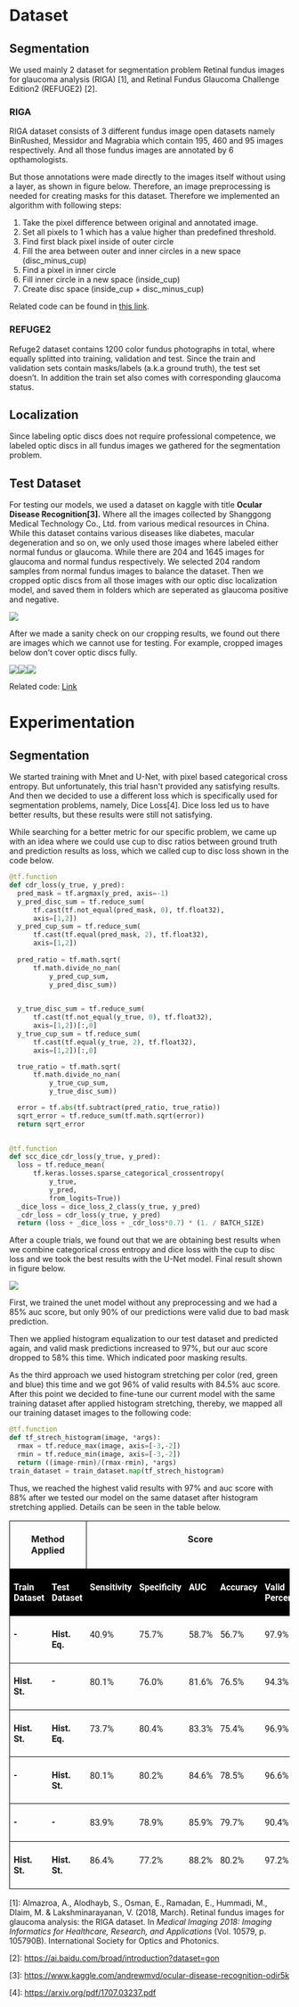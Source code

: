 ﻿# Dataset
## Segmentation
We used mainly 2 dataset for segmentation problem Retinal fundus images for glaucoma analysis (RIGA) [1], and Retinal Fundus Glaucoma Challenge Edition2 (REFUGE2) [2].
### RIGA
RIGA dataset consists of 3 different fundus image open datasets namely  BinRushed, Messidor and Magrabia which contain 195, 460 and 95 images respectively. And all those fundus images are annotated by 6 opthamologists.

But those annotations were made directly to the images itself without using a layer, as shown in figure below. Therefore, an image preprocessing is needed for creating masks for this dataset. Therefore we implemented an algorithm with following steps:

1. Take the pixel difference between original and annotated image.
1. Set all pixels to 1 which has a value higher than predefined threshold.
1. Find first black pixel inside of outer circle
1. Fill the area between outer and inner circles in a new space (disc\_minus\_cup)
1. Find a pixel in inner circle
1. Fill inner circle in a new space (inside\_cup)
1. Create disc space (inside\_cup + disc\_minus\_cup)

Related code can be found in [this link](https://github.com/alegoritma/CSE-ImageProcessing-Project/blob/main/RIGA_Mask_Creator.ipynb).
### REFUGE2
Refuge2 dataset contains 1200 color fundus photographs in total, where equally splitted into training, validation and test. Since the train and validation sets contain masks/labels (a.k.a ground truth), the test set doesn’t. In addition the train set also comes with corresponding glaucoma status.
## Localization
Since labeling optic discs does not require professional competence, we labeled optic discs in all fundus images we gathered for the segmentation problem.
## Test Dataset
For testing our models, we used a dataset on kaggle with title **Ocular Disease Recognition[3].** Where all the images collected by Shanggong Medical Technology Co., Ltd. from various medical resources in China. While this dataset contains various diseases like diabetes, macular degeneration and so on, we only used those images where labeled either normal fundus or glaucoma. While there are 204 and 1645 images for glaucoma and normal fundus respectively. We selected 204 random samples from normal fundus images to balance the dataset. Then we cropped optic discs from all those images with our optic disc localization model, and saved them in folders which are seperated as glaucoma positive and negative.

![](media/image1.png)

After we made a sanity check on our cropping results, we found out there are images which we cannot use for testing. For example, cropped images below don't cover optic discs fully.

![](media/image2.1.jpeg)![](media/image2.2.jpeg)![](media/image2.3.jpeg)



Related code: [Link](https://github.com/alegoritma/CSE-ImageProcessing-Project/blob/main/Test_Dataset_Creator.ipynb)

# Experimentation
## Segmentation
We started training with Mnet and U-Net, with pixel based categorical cross entropy. But unfortunately, this trial hasn't provided any satisfying results. And then we decided to use a different loss which is specifically used for segmentation problems, namely, Dice Loss[4]. Dice loss led us to have better results, but these results were still not satisfying. 

While searching for a better metric for our specific problem, we came up with an idea where we could use cup to disc ratios between ground truth and prediction results as loss, which we called cup to disc loss shown in the code below.


```py
@tf.function
def cdr_loss(y_true, y_pred):
  pred_mask = tf.argmax(y_pred, axis=-1)
  y_pred_disc_sum = tf.reduce_sum(
      tf.cast(tf.not_equal(pred_mask, 0), tf.float32), 
      axis=[1,2])
  y_pred_cup_sum = tf.reduce_sum(
      tf.cast(tf.equal(pred_mask, 2), tf.float32), 
      axis=[1,2])
  
  pred_ratio = tf.math.sqrt(
      tf.math.divide_no_nan(
          y_pred_cup_sum, 
          y_pred_disc_sum))
  

  y_true_disc_sum = tf.reduce_sum(
      tf.cast(tf.not_equal(y_true, 0), tf.float32), 
      axis=[1,2])[:,0]
  y_true_cup_sum = tf.reduce_sum(
      tf.cast(tf.equal(y_true, 2), tf.float32), 
      axis=[1,2])[:,0]

  true_ratio = tf.math.sqrt(
      tf.math.divide_no_nan(
          y_true_cup_sum, 
          y_true_disc_sum))

  error = tf.abs(tf.subtract(pred_ratio, true_ratio))
  sqrt_error = tf.reduce_sum(tf.math.sqrt(error))
  return sqrt_error

 
@tf.function
def scc_dice_cdr_loss(y_true, y_pred):
  loss = tf.reduce_mean(
      tf.keras.losses.sparse_categorical_crossentropy(
          y_true, 
          y_pred, 
          from_logits=True))
  _dice_loss = dice_loss_2_class(y_true, y_pred)
  _cdr_loss = cdr_loss(y_true, y_pred)
  return (loss + _dice_loss + _cdr_loss*0.7) * (1. / BATCH_SIZE)
```



After a couple trials, we found out that we are obtaining best results when we combine categorical cross entropy and dice loss with the cup to disc loss and we took the best results with the U-Net model. Final result shown in figure below. 

![](media/image3.png.png)

First, we trained the unet model without any preprocessing and we had a 85% auc score, but only 90% of our predictions were valid due to bad mask prediction.

Then we applied histogram equalization to our test dataset and predicted again, and valid mask predictions increased to 97%, but our auc score dropped to 58% this time. Which indicated poor masking results.

As the third approach we used histogram stretching per color (red, green and blue) this time and we got 96% of valid results with 84.5% auc score. After this point we decided to fine-tune our current model with the same training dataset after applied histogram stretching, thereby, we mapped all our training dataset images to the following code:

```py
@tf.function
def tf_strech_histogram(image, *args):
  rmax = tf.reduce_max(image, axis=[-3,-2])
  rmin = tf.reduce_min(image, axis=[-3,-2])
  return ((image-rmin)/(rmax-rmin), *args)
train_dataset = train_dataset.map(tf_strech_histogram)
```

Thus, we reached the highest valid results with 97% and auc score with 88% after we tested our model on the same dataset after histogram stretching applied. Details can be seen in the table below.

<table class=a border=1 cellspacing=0 cellpadding=0 width=625 style='border-collapse:
 collapse;border:none'>
 <tr style='height:14.25pt'>
  <td width=181 colspan=2 valign=top style='width:135.75pt;border:solid black 1.0pt;
  padding:5.0pt 5.0pt 5.0pt 5.0pt;height:14.25pt'>
  <p class=MsoNormal align=center style='text-align:center;border:none'><b><span
  lang=EN>Method Applied</span></b></p>
  </td>
  <td width=444 colspan=5 valign=top style='width:333.0pt;border:solid black 1.0pt;
  border-left:none;padding:5.0pt 5.0pt 5.0pt 5.0pt;height:14.25pt'>
  <p class=MsoNormal align=center style='text-align:center;border:none'><b><span
  lang=EN>Score</span></b></p>
  </td>
 </tr>
 <tr style='height:25.0pt'>
  <td width=98 valign=top style='width:73.5pt;border:none;border-left:solid black 1.0pt;
  background:black;padding:5.0pt 5.0pt 5.0pt 5.0pt;height:25.0pt'>
  <p class=MsoNormal style='border:none'><b><span lang=EN style='font-family:
  Roboto;color:white'>Train Dataset</span></b></p>
  </td>
  <td width=83 valign=top style='width:62.25pt;border:none;background:black;
  padding:5.0pt 5.0pt 5.0pt 5.0pt;height:25.0pt'>
  <p class=MsoNormal style='border:none'><b><span lang=EN style='font-family:
  Roboto;color:white'>Test Dataset</span></b></p>
  </td>
  <td width=98 valign=top style='width:73.5pt;border:none;background:black;
  padding:5.0pt 5.0pt 5.0pt 5.0pt;height:25.0pt'>
  <p class=MsoNormal style='border:none'><b><span lang=EN style='font-family:
  Roboto;color:white'>Sensitivity</span></b></p>
  </td>
  <td width=94 valign=top style='width:70.5pt;border:none;background:black;
  padding:5.0pt 5.0pt 5.0pt 5.0pt;height:25.0pt'>
  <p class=MsoNormal style='border:none'><b><span lang=EN style='font-family:
  Roboto;color:white'>Specificity</span></b></p>
  </td>
  <td width=67 valign=top style='width:50.25pt;border:none;background:black;
  padding:5.0pt 5.0pt 5.0pt 5.0pt;height:25.0pt'>
  <p class=MsoNormal style='border:none'><b><span lang=EN style='font-family:
  Roboto;color:white'>AUC</span></b></p>
  </td>
  <td width=83 valign=top style='width:62.25pt;border:none;background:black;
  padding:5.0pt 5.0pt 5.0pt 5.0pt;height:25.0pt'>
  <p class=MsoNormal style='border:none'><b><span lang=EN style='font-family:
  Roboto;color:white'>Accuracy</span></b></p>
  </td>
  <td width=102 valign=top style='width:76.5pt;border:none;border-right:solid black 1.0pt;
  background:black;padding:5.0pt 5.0pt 5.0pt 5.0pt;height:25.0pt'>
  <p class=MsoNormal style='border:none'><b><span lang=EN style='font-family:
  Roboto;color:white'>Valid Percentage</span></b></p>
  </td>
 </tr>
 <tr style='height:22.5pt'>
  <td width=98 valign=top style='width:73.5pt;border-top:solid black 1.0pt;
  border-left:solid black 1.0pt;border-bottom:none;border-right:none;
  padding:5.0pt 5.0pt 5.0pt 5.0pt;height:22.5pt'>
  <p class=MsoNormal style='border:none'><b><span lang=EN style='font-family:
  Roboto'>-</span></b></p>
  </td>
  <td width=83 valign=top style='width:62.25pt;border:none;border-top:solid black 1.0pt;
  padding:5.0pt 5.0pt 5.0pt 5.0pt;height:22.5pt'>
  <p class=MsoNormal style='border:none'><b><span lang=EN style='font-family:
  Roboto'>Hist. Eq.</span></b></p>
  </td>
  <td width=98 valign=top style='width:73.5pt;border:none;border-top:solid black 1.0pt;
  padding:6.0pt 5.0pt 6.0pt 5.0pt;height:22.5pt'>
  <p class=MsoNormal style='border:none'><span lang=EN style='font-family:Roboto'>40.9%</span></p>
  </td>
  <td width=94 valign=top style='width:70.5pt;border:none;border-top:solid black 1.0pt;
  padding:6.0pt 5.0pt 6.0pt 5.0pt;height:22.5pt'>
  <p class=MsoNormal style='border:none'><span lang=EN style='font-family:Roboto'>75.7%</span></p>
  </td>
  <td width=67 valign=top style='width:50.25pt;border:none;border-top:solid black 1.0pt;
  padding:6.0pt 5.0pt 6.0pt 5.0pt;height:22.5pt'>
  <p class=MsoNormal style='border:none'><span lang=EN style='font-family:Roboto'>58.7%</span></p>
  </td>
  <td width=83 valign=top style='width:62.25pt;border:none;border-top:solid black 1.0pt;
  padding:6.0pt 5.0pt 6.0pt 5.0pt;height:22.5pt'>
  <p class=MsoNormal style='border:none'><span lang=EN style='font-family:Roboto'>56.7%</span></p>
  </td>
  <td width=102 valign=top style='width:76.5pt;border-top:solid black 1.0pt;
  border-left:none;border-bottom:none;border-right:solid black 1.0pt;
  padding:6.0pt 5.0pt 6.0pt 5.0pt;height:22.5pt'>
  <p class=MsoNormal style='border:none'><span lang=EN style='font-family:Roboto'>97.9%</span></p>
  </td>
 </tr>
 <tr style='height:20.25pt'>
  <td width=98 valign=top style='width:73.5pt;border-top:solid black 1.0pt;
  border-left:solid black 1.0pt;border-bottom:none;border-right:none;
  padding:5.0pt 5.0pt 5.0pt 5.0pt;height:20.25pt'>
  <p class=MsoNormal style='border:none'><b><span lang=EN style='font-family:
  Roboto'>Hist. St.</span></b></p>
  </td>
  <td width=83 valign=top style='width:62.25pt;border:none;border-top:solid black 1.0pt;
  padding:5.0pt 5.0pt 5.0pt 5.0pt;height:20.25pt'>
  <p class=MsoNormal style='border:none'><b><span lang=EN style='font-family:
  Roboto'>-</span></b></p>
  </td>
  <td width=98 valign=top style='width:73.5pt;border:none;border-top:solid black 1.0pt;
  padding:6.0pt 5.0pt 6.0pt 5.0pt;height:20.25pt'>
  <p class=MsoNormal style='border:none'><span lang=EN style='font-family:Roboto'>80.1%</span></p>
  </td>
  <td width=94 valign=top style='width:70.5pt;border:none;border-top:solid black 1.0pt;
  padding:6.0pt 5.0pt 6.0pt 5.0pt;height:20.25pt'>
  <p class=MsoNormal style='border:none'><span lang=EN style='font-family:Roboto'>76.0%</span></p>
  </td>
  <td width=67 valign=top style='width:50.25pt;border:none;border-top:solid black 1.0pt;
  padding:6.0pt 5.0pt 6.0pt 5.0pt;height:20.25pt'>
  <p class=MsoNormal style='border:none'><span lang=EN style='font-family:Roboto'>81.6%</span></p>
  </td>
  <td width=83 valign=top style='width:62.25pt;border:none;border-top:solid black 1.0pt;
  padding:6.0pt 5.0pt 6.0pt 5.0pt;height:20.25pt'>
  <p class=MsoNormal style='border:none'><span lang=EN style='font-family:Roboto'>76.5%</span></p>
  </td>
  <td width=102 valign=top style='width:76.5pt;border-top:solid black 1.0pt;
  border-left:none;border-bottom:none;border-right:solid black 1.0pt;
  padding:6.0pt 5.0pt 6.0pt 5.0pt;height:20.25pt'>
  <p class=MsoNormal style='border:none'><span lang=EN style='font-family:Roboto'>94.3%</span></p>
  </td>
 </tr>
 <tr style='height:9.0pt'>
  <td width=98 valign=top style='width:73.5pt;border-top:solid black 1.0pt;
  border-left:solid black 1.0pt;border-bottom:none;border-right:none;
  padding:5.0pt 5.0pt 5.0pt 5.0pt;height:9.0pt'>
  <p class=MsoNormal style='border:none'><b><span lang=EN style='font-family:
  Roboto'>Hist. St.</span></b></p>
  </td>
  <td width=83 valign=top style='width:62.25pt;border:none;border-top:solid black 1.0pt;
  padding:5.0pt 5.0pt 5.0pt 5.0pt;height:9.0pt'>
  <p class=MsoNormal style='border:none'><b><span lang=EN style='font-family:
  Roboto'>Hist. Eq.</span></b></p>
  </td>
  <td width=98 valign=top style='width:73.5pt;border:none;border-top:solid black 1.0pt;
  padding:6.0pt 5.0pt 6.0pt 5.0pt;height:9.0pt'>
  <p class=MsoNormal style='border:none'><span lang=EN style='font-family:Roboto'>73.7%</span></p>
  </td>
  <td width=94 valign=top style='width:70.5pt;border:none;border-top:solid black 1.0pt;
  padding:6.0pt 5.0pt 6.0pt 5.0pt;height:9.0pt'>
  <p class=MsoNormal style='border:none'><span lang=EN style='font-family:Roboto'>80.4%</span></p>
  </td>
  <td width=67 valign=top style='width:50.25pt;border:none;border-top:solid black 1.0pt;
  padding:6.0pt 5.0pt 6.0pt 5.0pt;height:9.0pt'>
  <p class=MsoNormal style='border:none'><span lang=EN style='font-family:Roboto'>83.3%</span></p>
  </td>
  <td width=83 valign=top style='width:62.25pt;border:none;border-top:solid black 1.0pt;
  padding:6.0pt 5.0pt 6.0pt 5.0pt;height:9.0pt'>
  <p class=MsoNormal style='border:none'><span lang=EN style='font-family:Roboto'>75.4%</span></p>
  </td>
  <td width=102 valign=top style='width:76.5pt;border-top:solid black 1.0pt;
  border-left:none;border-bottom:none;border-right:solid black 1.0pt;
  padding:6.0pt 5.0pt 6.0pt 5.0pt;height:9.0pt'>
  <p class=MsoNormal style='border:none'><span lang=EN style='font-family:Roboto'>96.9%</span></p>
  </td>
 </tr>
 <tr>
  <td width=98 valign=top style='width:73.5pt;border-top:solid black 1.0pt;
  border-left:solid black 1.0pt;border-bottom:none;border-right:none;
  padding:5.0pt 5.0pt 5.0pt 5.0pt'>
  <p class=MsoNormal style='border:none'><b><span lang=EN style='font-family:
  Roboto'>-</span></b></p>
  </td>
  <td width=83 valign=top style='width:62.25pt;border:none;border-top:solid black 1.0pt;
  padding:5.0pt 5.0pt 5.0pt 5.0pt'>
  <p class=MsoNormal style='border:none'><b><span lang=EN style='font-family:
  Roboto'>Hist. St.</span></b></p>
  </td>
  <td width=98 valign=top style='width:73.5pt;border:none;border-top:solid black 1.0pt;
  padding:6.0pt 5.0pt 6.0pt 5.0pt'>
  <p class=MsoNormal style='border:none'><span lang=EN style='font-family:Roboto'>80.1%</span></p>
  </td>
  <td width=94 valign=top style='width:70.5pt;border:none;border-top:solid black 1.0pt;
  padding:6.0pt 5.0pt 6.0pt 5.0pt'>
  <p class=MsoNormal style='border:none'><span lang=EN style='font-family:Roboto'>80.2%</span></p>
  </td>
  <td width=67 valign=top style='width:50.25pt;border:none;border-top:solid black 1.0pt;
  padding:6.0pt 5.0pt 6.0pt 5.0pt'>
  <p class=MsoNormal style='border:none'><span lang=EN style='font-family:Roboto'>84.6%</span></p>
  </td>
  <td width=83 valign=top style='width:62.25pt;border:none;border-top:solid black 1.0pt;
  padding:6.0pt 5.0pt 6.0pt 5.0pt'>
  <p class=MsoNormal style='border:none'><span lang=EN style='font-family:Roboto'>78.5%</span></p>
  </td>
  <td width=102 valign=top style='width:76.5pt;border-top:solid black 1.0pt;
  border-left:none;border-bottom:none;border-right:solid black 1.0pt;
  padding:6.0pt 5.0pt 6.0pt 5.0pt'>
  <p class=MsoNormal style='border:none'><span lang=EN style='font-family:Roboto'>96.6%</span></p>
  </td>
 </tr>
 <tr>
  <td width=98 valign=top style='width:73.5pt;border-top:solid black 1.0pt;
  border-left:solid black 1.0pt;border-bottom:none;border-right:none;
  padding:5.0pt 5.0pt 5.0pt 5.0pt'>
  <p class=MsoNormal style='border:none'><b><span lang=EN style='font-family:
  Roboto'>-</span></b></p>
  </td>
  <td width=83 valign=top style='width:62.25pt;border:none;border-top:solid black 1.0pt;
  padding:5.0pt 5.0pt 5.0pt 5.0pt'>
  <p class=MsoNormal style='border:none'><b><span lang=EN style='font-family:
  Roboto'>-</span></b></p>
  </td>
  <td width=98 valign=top style='width:73.5pt;border:none;border-top:solid black 1.0pt;
  padding:6.0pt 5.0pt 6.0pt 5.0pt'>
  <p class=MsoNormal style='border:none'><span lang=EN style='font-family:Roboto'>83.9%</span></p>
  </td>
  <td width=94 valign=top style='width:70.5pt;border:none;border-top:solid black 1.0pt;
  padding:6.0pt 5.0pt 6.0pt 5.0pt'>
  <p class=MsoNormal style='border:none'><span lang=EN style='font-family:Roboto'>78.9%</span></p>
  </td>
  <td width=67 valign=top style='width:50.25pt;border:none;border-top:solid black 1.0pt;
  padding:6.0pt 5.0pt 6.0pt 5.0pt'>
  <p class=MsoNormal style='border:none'><span lang=EN style='font-family:Roboto'>85.9%</span></p>
  </td>
  <td width=83 valign=top style='width:62.25pt;border:none;border-top:solid black 1.0pt;
  padding:6.0pt 5.0pt 6.0pt 5.0pt'>
  <p class=MsoNormal style='border:none'><span lang=EN style='font-family:Roboto'>79.7%</span></p>
  </td>
  <td width=102 valign=top style='width:76.5pt;border-top:solid black 1.0pt;
  border-left:none;border-bottom:none;border-right:solid black 1.0pt;
  padding:6.0pt 5.0pt 6.0pt 5.0pt'>
  <p class=MsoNormal style='border:none'><span lang=EN style='font-family:Roboto'>90.4%</span></p>
  </td>
 </tr>
 <tr>
  <td width=98 valign=top style='width:73.5pt;border:solid black 1.0pt;
  border-right:none;padding:5.0pt 5.0pt 5.0pt 5.0pt'>
  <p class=MsoNormal style='border:none'><b><span lang=EN style='font-family:
  Roboto'>Hist. St.</span></b></p>
  </td>
  <td width=83 valign=top style='width:62.25pt;border-top:solid black 1.0pt;
  border-left:none;border-bottom:solid black 1.0pt;border-right:none;
  padding:5.0pt 5.0pt 5.0pt 5.0pt'>
  <p class=MsoNormal style='border:none'><b><span lang=EN style='font-family:
  Roboto'>Hist. St.</span></b></p>
  </td>
  <td width=98 valign=top style='width:73.5pt;border-top:solid black 1.0pt;
  border-left:none;border-bottom:solid black 1.0pt;border-right:none;
  padding:6.0pt 5.0pt 6.0pt 5.0pt'>
  <p class=MsoNormal style='border:none'><span lang=EN style='font-family:Roboto'>86.4%</span></p>
  </td>
  <td width=94 valign=top style='width:70.5pt;border-top:solid black 1.0pt;
  border-left:none;border-bottom:solid black 1.0pt;border-right:none;
  padding:6.0pt 5.0pt 6.0pt 5.0pt'>
  <p class=MsoNormal style='border:none'><span lang=EN style='font-family:Roboto'>77.2%</span></p>
  </td>
  <td width=67 valign=top style='width:50.25pt;border-top:solid black 1.0pt;
  border-left:none;border-bottom:solid black 1.0pt;border-right:none;
  padding:6.0pt 5.0pt 6.0pt 5.0pt'>
  <p class=MsoNormal style='border:none'><span lang=EN style='font-family:Roboto'>88.2%</span></p>
  </td>
  <td width=83 valign=top style='width:62.25pt;border-top:solid black 1.0pt;
  border-left:none;border-bottom:solid black 1.0pt;border-right:none;
  padding:6.0pt 5.0pt 6.0pt 5.0pt'>
  <p class=MsoNormal style='border:none'><span lang=EN style='font-family:Roboto'>80.2%</span></p>
  </td>
  <td width=102 valign=top style='width:76.5pt;border:solid black 1.0pt;
  border-left:none;padding:6.0pt 5.0pt 6.0pt 5.0pt'>
  <p class=MsoNormal style='border:none'><span lang=EN style='font-family:Roboto'>97.2%</span></p>
  </td>
 </tr>
</table>

[1]: Almazroa, A., Alodhayb, S., Osman, E., Ramadan, E., Hummadi, M., Dlaim, M. & Lakshminarayanan, V. (2018, March). Retinal fundus images for glaucoma analysis: the RIGA dataset. In *Medical Imaging 2018: Imaging Informatics for Healthcare, Research, and Applications* (Vol. 10579, p. 105790B). International Society for Optics and Photonics.

[2]\: https://ai.baidu.com/broad/introduction?dataset=gon

[3]\: https://www.kaggle.com/andrewmvd/ocular-disease-recognition-odir5k

[4]\: https://arxiv.org/pdf/1707.03237.pdf